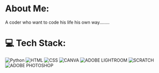 # About Me:
A coder who want to code his life his own way........
# 💻 Tech Stack:
![Python](https://img.shields.io/badge/python-3670A0?style=for-the-badge&logo=python&logoColor=ffdd54) ![HTML](https://img.shields.io/badge/HTML) ![CSS](https://img.shields.io/badge/CSS) ![CANVA](https://img.shields.io/badge/CANVA-15F9EB) ![ADOBE LIGHTROOM](https://img.shields.io/badge/ADOBELIGHTROOM) ![SCRATCH](https://img.shields.io/badge/SCRATCH) ![ADOBE PHOTOSHOP](https://img.shields.io/badge/ADOBEPHOTOSHOP)
